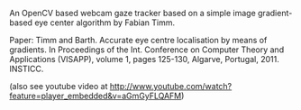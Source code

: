 An OpenCV based webcam gaze tracker based on a simple image gradient-based eye center algorithm by Fabian Timm.

Paper:
Timm and Barth. Accurate eye centre localisation by means of gradients.
In Proceedings of the Int. Conference on Computer Theory and 
Applications (VISAPP), volume 1, pages 125-130, Algarve, Portugal, 
2011. INSTICC.

(also see youtube video at http://www.youtube.com/watch?feature=player_embedded&v=aGmGyFLQAFM)